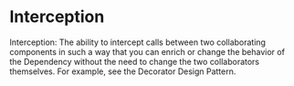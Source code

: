 # Interception

Interception: The ability to intercept calls between two collaborating components in such a way that you can enrich or
change the behavior of the Dependency without the need to change the two collaborators themselves. For example, see the
Decorator Design Pattern.